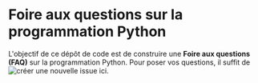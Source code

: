 # Foire aux questions sur la programmation Python

L'objectif de ce dépôt de code est de construire une **Foire aux questions (FAQ)** sur la programmation Python. Pour poser vos questions, il suffit de ![créer une nouvelle issue ici](https://github.com/ocmentor/cours-python-oo/issues). 
